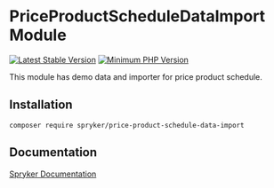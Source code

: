 # PriceProductScheduleDataImport Module
[![Latest Stable Version](https://poser.pugx.org/spryker/price-product-schedule-data-import/v/stable.svg)](https://packagist.org/packages/spryker/price-product-schedule-data-import)
[![Minimum PHP Version](https://img.shields.io/badge/php-%3E%3D%207.4-8892BF.svg)](https://php.net/)

This module has demo data and importer for price product schedule.

## Installation

```
composer require spryker/price-product-schedule-data-import
```

## Documentation

[Spryker Documentation](https://docs.spryker.com)
